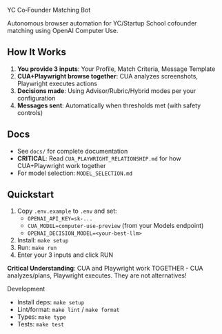 YC Co‑Founder Matching Bot

Autonomous browser automation for YC/Startup School cofounder matching using OpenAI Computer Use.

## How It Works

1. **You provide 3 inputs**: Your Profile, Match Criteria, Message Template
2. **CUA+Playwright browse together**: CUA analyzes screenshots, Playwright executes actions
3. **Decisions made**: Using Advisor/Rubric/Hybrid modes per your configuration
4. **Messages sent**: Automatically when thresholds met (with safety controls)

## Docs
- See `docs/` for complete documentation
- **CRITICAL**: Read `CUA_PLAYWRIGHT_RELATIONSHIP.md` for how CUA+Playwright work together
- For model selection: `MODEL_SELECTION.md`

## Quickstart
1. Copy `.env.example` to `.env` and set:
   - `OPENAI_API_KEY=sk-...`
   - `CUA_MODEL=computer-use-preview` (from your Models endpoint)
   - `OPENAI_DECISION_MODEL=<your-best-llm>`
2. Install: `make setup`
3. Run: `make run`
4. Enter your 3 inputs and click RUN

**Critical Understanding**: CUA and Playwright work TOGETHER - CUA analyzes/plans, Playwright executes. They are not alternatives!

Development
- Install deps: `make setup`
- Lint/format: `make lint` / `make format`
- Types: `make type`
- Tests: `make test`
